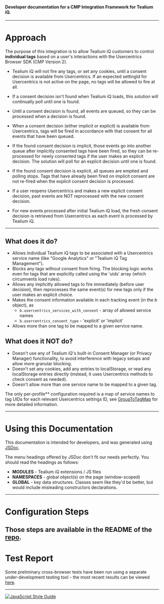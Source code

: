#### Developer documentation for a CMP Integration Framework for Tealium iQ.

----

# Approach

The purpose of this integration is to allow Tealium iQ customers to control **individual tags** based on a user's interactions with the Usercentrics Browser SDK (CMP Version 2).

 - Tealium iQ will not fire any tags, or set any cookies, until a consent decision is available from Usercentrics. If an expected settingId for Usercentrics is not active on the page, no tags will be allowed to fire at all.

 - If a consent decision isn't found when Tealium iQ loads, this solution will continually poll until one is found.

 - Until a consent decision is found, all events are queued, so they can be processed when a decision is found.

 - When a consent decision (either implicit or explicit) is available from Usercentrics, tags will be fired in accordance with that consent for all events that have been queued.

 - If the found consent decision is implicit, those events go into another queue after implicitly consented tags have been fired, so they can be re-processed for newly consented tags if the user makes an explicit decision. The solution will poll for an explicit decision until one is found.
 
 - If the found consent decision is explicit, all queues are emptied and polling stops. Tags that have already been fired on implicit consent are not re-fired when the explicit consent decision is processed.

 - If a user reopens Usercentrics and makes a new explicit consent decision, past events are NOT reprocessed with the new consent decision.
 
 - For new events processed after initial Tealium iQ load, the fresh consent decision is retrieved from Usercentrics as each event is processed by Tealium iQ.

----

## What does it do?

 - Allows individual Tealium iQ tags to be associated with a Usercentrics service name (like "Google Analytics" or "Tealium iQ Tag Management").
 - Blocks any tags without consent from firing. The blocking logic works even for tags that are explicitly called using the 'uids' array (which circumvents load rules).
 - Allows any implicitly allowed tags to fire immediately (before user decision), then reprocesses the same event(s) for new tags only if the user makes an explicit choice.
 - Makes the consent information available in each tracking event (in the _b_ object), as 
   - `b.usercentrics_services_with_consent` - array of allowed service names
   - `b.usercentrics_consent_type` - 'explicit' or 'implicit'
 - Allows more than one tag to be mapped to a given service name.

## What does it NOT do?

 - Doesn't use any of Tealium iQ's built-in Consent Manager (or Privacy Manager) functionality, to avoid interference with legacy setups and allow more granular blocking.
 - Doesn't set any cookies, add any entries to localStorage, or read any localStorage entries directly (instead, it uses Usercentrics methods to check consent as needed).
 - Doesn't allow more than one service name to be mapped to a given tag.


The only per-profile** configuration required is a map of service names to tag UIDs for each relevant Usercentrics settings ID, see [GroupToTagMap](https://jaquith.github.io/cmp-integrations/global.html#GroupToTagMap) for more detailed information.

----

# Using this Documentation

This documentation is intended for developers, and was generated using [JSDoc](https://jsdoc.app/).

The menu headings offered by JSDoc don't fit our needs perfectly.  You should read the headings as follows:

  - **MODULES** - Tealium iQ extensions / JS files
  - **NAMESPACES** - global object(s) on the page (window-scoped)
  - **GLOBAL** -  key data structures.  Classes seem like they'd be better, but would include misleading constructors declarations.

----

# Configuration Steps

Those steps are available in the README of the [repo](https://github.com/jaquith/cmp-integrations). 
----

# Test Report

Some preliminary cross-browser tests have been run using a separate under-development testing tool - the most recent results can be viewed [here](https://jaquith.github.io/usercentrics-v2-integration/integration-test-report).

----

[![JavaScript Style Guide](https://cdn.rawgit.com/standard/standard/master/badge.svg)](https://github.com/standard/standard)
